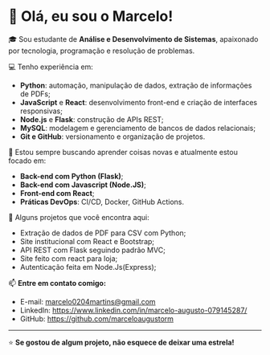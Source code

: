 # 👋 Olá, eu sou o Marcelo!

🎓 Sou estudante de **Análise e Desenvolvimento de Sistemas**, apaixonado por tecnologia, programação e resolução de problemas.

💻 Tenho experiência em:
- **Python**: automação, manipulação de dados, extração de informações de PDFs;
- **JavaScript** e **React**: desenvolvimento front-end e criação de interfaces responsivas;
- **Node.js** e **Flask**: construção de APIs REST;
- **MySQL**: modelagem e gerenciamento de bancos de dados relacionais;
- **Git e GitHub**: versionamento e organização de projetos.

🚀 Estou sempre buscando aprender coisas novas e atualmente estou focado em:
- **Back-end com Python (Flask)**;
- **Back-end com Javascript (Node.JS)**;
- **Front-end com React**;
- **Práticas DevOps**: CI/CD, Docker, GitHub Actions.

📝 Alguns projetos que você encontra aqui:
- Extração de dados de PDF para CSV com Python;
- Site institucional com React e Bootstrap;
- API REST com Flask seguindo padrão MVC;
- Site feito com react para loja;
- Autenticação feita em Node.Js(Express);
  

📫 **Entre em contato comigo:**
- E-mail: marcelo0204martins@gmail.com
- LinkedIn: https://www.linkedin.com/in/marcelo-augusto-079145287/
- GitHub: https://github.com/marceloaugustorm

---

⭐ **Se gostou de algum projeto, não esquece de deixar uma estrela!**
